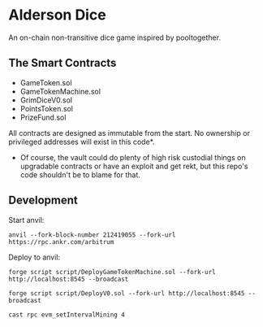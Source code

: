 # Alderson Dice

An on-chain non-transitive dice game inspired by pooltogether.

## The Smart Contracts

- GameToken.sol
- GameTokenMachine.sol
- GrimDiceV0.sol
- PointsToken.sol
- PrizeFund.sol

All contracts are designed as immutable from the start. No ownership or privileged addresses will exist in this code\*.

- Of course, the vault could do plenty of high risk custodial things on upgradable contracts or have an exploit and get rekt, but this repo's code shouldn't be to blame for that.

## Development

Start anvil:

    anvil --fork-block-number 212419055 --fork-url https://rpc.ankr.com/arbitrum

Deploy to anvil:

    forge script script/DeployGameTokenMachine.sol --fork-url http://localhost:8545 --broadcast

    forge script script/DeployV0.sol --fork-url http://localhost:8545 --broadcast

    cast rpc evm_setIntervalMining 4
